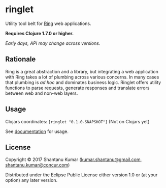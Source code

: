 # ringlet

Utility tool belt for [Ring](https://github.com/ring-clojure) web applications.

**Requires Clojure 1.7.0 or higher.**

_Early days, API may change across versions._


## Rationale

Ring is a great abstraction and a library, but integrating a web application with Ring takes a lot of plumbing
across various concerns. In many cases that plumbing is _ad hoc_ and dominates business logic. Ringlet offers
utility functions to parse requests, generate responses and translate errors between web and non-web layers.


## Usage

Clojars coordinates: `[ringlet "0.1.0-SNAPSHOT"]` (Not on Clojars yet)

See [documentation](doc/intro.md) for usage.


## License

Copyright © 2017 Shantanu Kumar (kumar.shantanu@gmail.com, shantanu.kumar@concur.com)

Distributed under the Eclipse Public License either version 1.0 or (at
your option) any later version.
